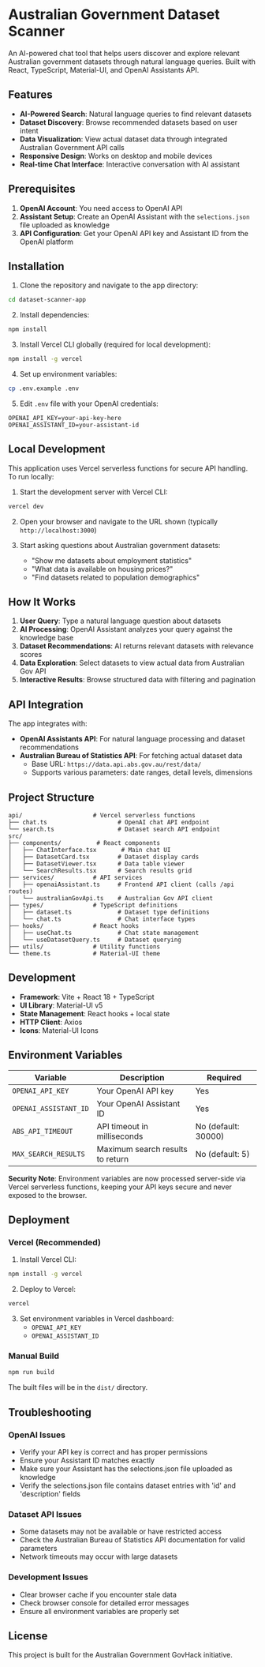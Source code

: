 # Australian Government Dataset Scanner

An AI-powered chat tool that helps users discover and explore relevant Australian government datasets through natural language queries. Built with React, TypeScript, Material-UI, and OpenAI Assistants API.

## Features

- **AI-Powered Search**: Natural language queries to find relevant datasets
- **Dataset Discovery**: Browse recommended datasets based on user intent
- **Data Visualization**: View actual dataset data through integrated Australian Government API calls
- **Responsive Design**: Works on desktop and mobile devices
- **Real-time Chat Interface**: Interactive conversation with AI assistant

## Prerequisites

1. **OpenAI Account**: You need access to OpenAI API
2. **Assistant Setup**: Create an OpenAI Assistant with the `selections.json` file uploaded as knowledge
3. **API Configuration**: Get your OpenAI API key and Assistant ID from the OpenAI platform

## Installation

1. Clone the repository and navigate to the app directory:

```bash
cd dataset-scanner-app
```

2. Install dependencies:

```bash
npm install
```

3. Install Vercel CLI globally (required for local development):

```bash
npm install -g vercel
```

4. Set up environment variables:

```bash
cp .env.example .env
```

5. Edit `.env` file with your OpenAI credentials:

```env
OPENAI_API_KEY=your-api-key-here
OPENAI_ASSISTANT_ID=your-assistant-id
```

## Local Development

This application uses Vercel serverless functions for secure API handling. To run locally:

1. Start the development server with Vercel CLI:

```bash
vercel dev
```

2. Open your browser and navigate to the URL shown (typically `http://localhost:3000`)

3. Start asking questions about Australian government datasets:
   - "Show me datasets about employment statistics"
   - "What data is available on housing prices?"
   - "Find datasets related to population demographics"

## How It Works

1. **User Query**: Type a natural language question about datasets
2. **AI Processing**: OpenAI Assistant analyzes your query against the knowledge base
3. **Dataset Recommendations**: AI returns relevant datasets with relevance scores
4. **Data Exploration**: Select datasets to view actual data from Australian Gov API
5. **Interactive Results**: Browse structured data with filtering and pagination

## API Integration

The app integrates with:

- **OpenAI Assistants API**: For natural language processing and dataset recommendations
- **Australian Bureau of Statistics API**: For fetching actual dataset data
  - Base URL: `https://data.api.abs.gov.au/rest/data/`
  - Supports various parameters: date ranges, detail levels, dimensions

## Project Structure

```
api/                    # Vercel serverless functions
├── chat.ts                    # OpenAI chat API endpoint
└── search.ts                  # Dataset search API endpoint
src/
├── components/          # React components
│   ├── ChatInterface.tsx       # Main chat UI
│   ├── DatasetCard.tsx        # Dataset display cards
│   ├── DatasetViewer.tsx      # Data table viewer
│   └── SearchResults.tsx      # Search results grid
├── services/           # API services
│   ├── openaiAssistant.ts     # Frontend API client (calls /api routes)
│   └── australianGovApi.ts    # Australian Gov API client
├── types/              # TypeScript definitions
│   ├── dataset.ts             # Dataset type definitions
│   └── chat.ts                # Chat interface types
├── hooks/              # React hooks
│   ├── useChat.ts             # Chat state management
│   └── useDatasetQuery.ts     # Dataset querying
├── utils/              # Utility functions
└── theme.ts            # Material-UI theme
```

## Development

- **Framework**: Vite + React 18 + TypeScript
- **UI Library**: Material-UI v5
- **State Management**: React hooks + local state
- **HTTP Client**: Axios
- **Icons**: Material-UI Icons

## Environment Variables

| Variable                | Description                      | Required            |
| ----------------------- | -------------------------------- | ------------------- |
| `OPENAI_API_KEY`        | Your OpenAI API key              | Yes                 |
| `OPENAI_ASSISTANT_ID`   | Your OpenAI Assistant ID         | Yes                 |
| `ABS_API_TIMEOUT`       | API timeout in milliseconds      | No (default: 30000) |
| `MAX_SEARCH_RESULTS`    | Maximum search results to return | No (default: 5)     |

**Security Note**: Environment variables are now processed server-side via Vercel serverless functions, keeping your API keys secure and never exposed to the browser.

## Deployment

### Vercel (Recommended)

1. Install Vercel CLI:
```bash
npm install -g vercel
```

2. Deploy to Vercel:
```bash
vercel
```

3. Set environment variables in Vercel dashboard:
   - `OPENAI_API_KEY`
   - `OPENAI_ASSISTANT_ID`

### Manual Build

```bash
npm run build
```

The built files will be in the `dist/` directory.

## Troubleshooting

### OpenAI Issues

- Verify your API key is correct and has proper permissions
- Ensure your Assistant ID matches exactly
- Make sure your Assistant has the selections.json file uploaded as knowledge
- Verify the selections.json file contains dataset entries with 'id' and 'description' fields

### Dataset API Issues

- Some datasets may not be available or have restricted access
- Check the Australian Bureau of Statistics API documentation for valid parameters
- Network timeouts may occur with large datasets

### Development Issues

- Clear browser cache if you encounter stale data
- Check browser console for detailed error messages
- Ensure all environment variables are properly set

## License

This project is built for the Australian Government GovHack initiative.
